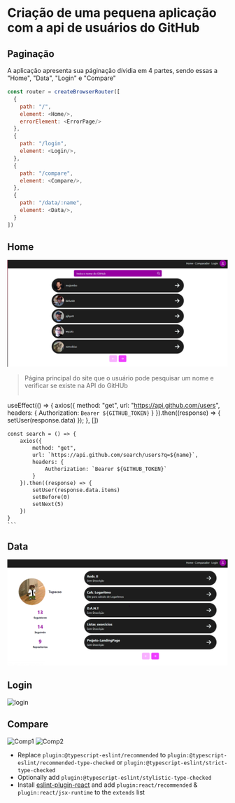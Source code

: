 # Criação de uma pequena aplicação com a api de usuários do GitHub


## Paginação

A aplicação apresenta sua páginação dívidia em 4 partes, sendo essas a "Home", "Data", "Login" e "Compare"


```js
const router = createBrowserRouter([
  {
    path: "/",
    element: <Home/>,
    errorElement: <ErrorPage/>
  },
  {
    path: "/login",
    element: <Login/>,
  },
  {
    path: "/compare",
    element: <Compare/>,
  },
  {
    path: "/data/:name",
    element: <Data/>,
  }
])
```

## Home
![Home](./src/assets/Home.png)
> Página principal do site que o usuário pode pesquisar um nome e verificar se existe na API do GitHUb
> ```java
useEffect(() => {
        axios({
            method: "get",
            url: "https://api.github.com/users",
            headers: {
                Authorization: `Bearer ${GITHUB_TOKEN}`
            }
        }).then((response) => {
            setUser(response.data)
        });
    }, [])

    const search = () => {
        axios({
            method: "get",
            url: `https://api.github.com/search/users?q=${name}`,
            headers: {
                Authorization: `Bearer ${GITHUB_TOKEN}`
            }
        }).then((response) => {
            setUser(response.data.items)
            setBefore(0)
            setNext(5)
        })
    }
    ```

## Data
![Data](./src/assets/Data.png)
## Login
![login]("./src/assets/Login.png")
## Compare
![Comp1]("./src/assets/comp1.png")
![Comp2]("./src/assets/comp2.png")



- Replace `plugin:@typescript-eslint/recommended` to `plugin:@typescript-eslint/recommended-type-checked` or `plugin:@typescript-eslint/strict-type-checked`
- Optionally add `plugin:@typescript-eslint/stylistic-type-checked`
- Install [eslint-plugin-react](https://github.com/jsx-eslint/eslint-plugin-react) and add `plugin:react/recommended` & `plugin:react/jsx-runtime` to the `extends` list
